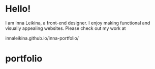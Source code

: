 # Hello!
I am Inna Leikina, a front-end designer. I enjoy making functional and visually appealing websites. Please check out my work at

innaleikina.github.io/inna-portfolio/
# portfolio
